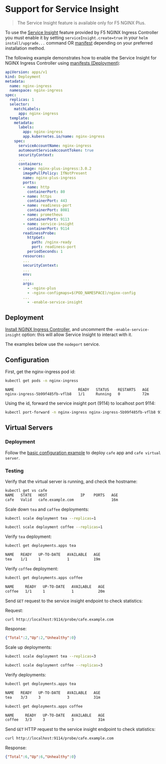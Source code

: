 # Support for Service Insight

  > The Service Insight feature is available only for F5 NGINX Plus.

To use the [Service Insight](https://docs.nginx.com/nginx-ingress-controller/logging-and-monitoring/service-insight/) feature provided by F5 NGINX Ingress Controller you must enable it by setting `serviceInsight.create=true` in your `helm install/upgrade...` command OR  [manifest](../../../deployments/deployment/nginx-plus-ingress.yaml) depending on your preferred installation method.

The following example demonstrates how to enable the Service Insight for NGINX Ingress Controller using [manifests (Deployment)](../../../deployments/deployment/nginx-plus-ingress.yaml):

```yaml
apiVersion: apps/v1
kind: Deployment
metadata:
  name: nginx-ingress
  namespace: nginx-ingress
spec:
  replicas: 1
  selector:
    matchLabels:
      app: nginx-ingress
  template:
    metadata:
      labels:
        app: nginx-ingress
        app.kubernetes.io/name: nginx-ingress
    spec:
      serviceAccountName: nginx-ingress
      automountServiceAccountToken: true
      securityContext:
      ...
      containers:
      - image: nginx-plus-ingress:3.0.2
        imagePullPolicy: IfNotPresent
        name: nginx-plus-ingress
        ports:
        - name: http
          containerPort: 80
        - name: https
          containerPort: 443
        - name: readiness-port
          containerPort: 8081
        - name: prometheus
          containerPort: 9113
        - name: service-insight
          containerPort: 9114
        readinessProbe:
          httpGet:
            path: /nginx-ready
            port: readiness-port
          periodSeconds: 1
        resources:
        ...
        securityContext:
        ...
        env:
        ...
        args:
          - -nginx-plus
          - -nginx-configmaps=$(POD_NAMESPACE)/nginx-config
        ...
          - -enable-service-insight

```

## Deployment

[Install NGINX Ingress Controller](https://docs.nginx.com/nginx-ingress-controller/installation/installation-with-manifests/), and uncomment the `-enable-service-insight` option: this will allow Service Insight to interact with it.

The examples below use the `nodeport` service.

## Configuration

First, get the nginx-ingress pod id:

```bash
kubectl get pods -n nginx-ingress
```

```
NAME                             READY   STATUS    RESTARTS   AGE
nginx-ingress-5b99f485fb-vflb8   1/1     Running   0          72m
```

Using the id, forward the service insight port (9114) to localhost port 9114:
```bash
kubectl port-forward -n nginx-ingress nginx-ingress-5b99f485fb-vflb8 9114:9114 &
```

## Virtual Servers

### Deployment

Follow the [basic configuration example](../basic-configuration/) to deploy `cafe` app and `cafe virtual server`.

### Testing

Verify that the virtual server is running, and check the hostname:
```bash
kubectl get vs cafe
NAME   STATE   HOST               IP    PORTS   AGE
cafe   Valid   cafe.example.com                 16m
```

Scale down `tea` and `caffee` deployments:

```bash
kubectl scale deployment tea --replicas=1
```

```bash
kubectl scale deployment coffee --replicas=1
```

Verify `tea` deployment:

```bash
kubectl get deployments.apps tea
```

```bash
NAME   READY   UP-TO-DATE   AVAILABLE   AGE
tea    1/1     1            1           19m
```

Verify `coffee` deployment:

```bash
kubectl get deployments.apps coffee
```

```bash
NAME     READY   UP-TO-DATE   AVAILABLE   AGE
coffee   1/1     1            1           20m
```

Send `GET` request to the service insight endpoint to check statistics:

Request:

```bash
curl http://localhost:9114/probe/cafe.example.com
```

Response:

```json
{"Total":2,"Up":2,"Unhealthy":0}
```

Scale up deployments:

```bash
kubectl scale deployment tea --replicas=3
```

```bash
kubectl scale deployment coffee --replicas=3
```

Verify deployments:

```bash
kubectl get deployments.apps tea
```

```bash
NAME   READY   UP-TO-DATE   AVAILABLE   AGE
tea    3/3     3            3           31m
```

```bash
kubectl get deployments.apps coffee
```

```bash
NAME     READY   UP-TO-DATE   AVAILABLE   AGE
coffee   3/3     3            3           31m
```

Send `GET` HTTP request to the service insight endpoint to check statistics:

```bash
curl http://localhost:9114/probe/cafe.example.com
```

Response:

```json
{"Total":6,"Up":6,"Unhealthy":0}
```
